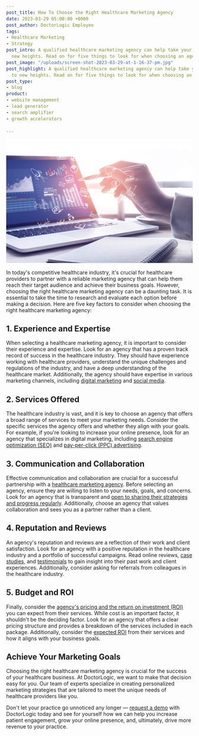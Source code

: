 ```yaml
---
post_title: How To Choose the Right Healthcare Marketing Agency
date: 2023-03-29 05:00:00 +0000
post_author: DoctorLogic Employee
tags:
- Healthcare Marketing
- Strategy
post_intro: A qualified healthcare marketing agency can help take your practice to
  new heights. Read on for five things to look for when choosing an agency.
post_image: "/uploads/screen-shot-2023-03-29-at-1-16-37-pm.jpg"
post_highlight: A qualified healthcare marketing agency can help take your practice
  to new heights. Read on for five things to look for when choosing an agency.
post_type:
- blog
product:
- website management
- lead generator
- search amplifier
- growth accelerators

---
```

![](/uploads/screen-shot-2023-03-29-at-1-16-37-pm.jpg)

In today's competitive healthcare industry, it's crucial for healthcare providers to partner with a reliable marketing agency that can help them reach their target audience and achieve their business goals. However, choosing the right healthcare marketing agency can be a daunting task. It is essential to take the time to research and evaluate each option before making a decision. Here are five key factors to consider when choosing the right healthcare marketing agency:

## 1. Experience and Expertise

When selecting a healthcare marketing agency, it is important to consider their experience and expertise. Look for an agency that has a proven track record of success in the healthcare industry. They should have experience working with healthcare providers, understand the unique challenges and regulations of the industry, and have a deep understanding of the healthcare market. Additionally, the agency should have expertise in various marketing channels, including [digital marketing](https://doctorlogic.com/blog/a-guide-to-digital-marketing-for-medical-practices) and [social media](https://doctorlogic.com/blog/how-to-improve-your-social-media-presence.html).

## 2. Services Offered

The healthcare industry is vast, and it is key to choose an agency that offers a broad range of services to meet your marketing needs. Consider the specific services the agency offers and whether they align with your goals. For example, if you're looking to increase your online presence, look for an agency that specializes in digital marketing, including [search engine optimization (SEO)](https://doctorlogic.com/blog/optimize-blog-for-seo.html) and [pay-per-click (PPC) advertising](https://doctorlogic.com/blog/paid-search-for-doctors-how-to-see-immediate-results-with-your-ppc-campaigns).

## 3. Communication and Collaboration

Effective communication and collaboration are crucial for a successful partnership with a [healthcare marketing agency](https://doctorlogic.com/company). Before selecting an agency, ensure they are willing to listen to your needs, goals, and concerns. Look for an agency that is transparent and [open to sharing their strategies and progress regularly](https://doctorlogic.com/medical-website-success-insights). Additionally, choose an agency that values collaboration and sees you as a partner rather than a client.

## 4. Reputation and Reviews

An agency's reputation and reviews are a reflection of their work and client satisfaction. Look for an agency with a positive reputation in the healthcare industry and a portfolio of successful campaigns. Read online reviews, [case studies](https://doctorlogic.com/case-studies), and [testimonials](https://doctorlogic.com/testimonials) to gain insight into their past work and client experiences. Additionally, consider asking for referrals from colleagues in the healthcare industry.

## 5. Budget and ROI

Finally, consider the [agency's pricing and the return on investment (ROI)](https://doctorlogic.com/blog/how-much-should-a-medical-practice-spend-on-marketing) you can expect from their services. While cost is an important factor, it shouldn't be the deciding factor. Look for an agency that offers a clear pricing structure and provides a breakdown of the services included in each package. Additionally, consider the [expected ROI](https://doctorlogic.com/blog/lets-build-a-budget.html) from their services and how it aligns with your business goals.

## Achieve Your Marketing Goals

Choosing the right healthcare marketing agency is crucial for the success of your healthcare business. At DoctorLogic, we want to make that decision easy for you. Our team of experts specialize in creating personalized marketing strategies that are tailored to meet the unique needs of healthcare providers like you.

Don't let your practice go unnoticed any longer — [request a demo](https://growth.doctorlogic.com/get-a-demo) with DoctorLogic today and see for yourself how we can help you increase patient engagement, grow your online presence, and, ultimately, drive more revenue to your practice.